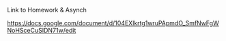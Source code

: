 Link to Homework & Asynch

https://docs.google.com/document/d/104EXlkrtg1wruPApmdO_SmfNwFgWNoHSceCuSIDN71w/edit
